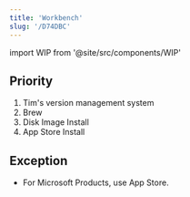 ```yaml
---
title: 'Workbench'
slug: '/D74DBC'
---
```


import WIP from '@site/src/components/WIP'

<WIP />

## Priority

1. Tim's version management system
2. Brew
3. Disk Image Install
4. App Store Install

## Exception

- For Microsoft Products, use App Store.
